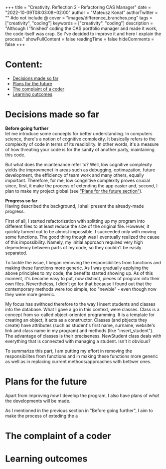 +++
title = "Creativity. Reflection 2 -  Refactoring CAS Manager"
date = "2022-10-09T08:03:08+02:00"
author = "Mateusz Konat"
authorTwitter = "" #do not include @
cover = "images/difference_branches.png"
tags = ["creativity", "coding"]
keywords = ["creativity", "coding"]
description = "Although I 'finished' coding the CAS portfolio manager and made it work, the code itself was crap. So I've decided to improve it and here I explain the process."
showFullContent = false
readingTime = false
hideComments = false
+++

# Content:
- [Decisions made so far](#decisions-made-so-far)
- [Plans for the future](#the-complaint-of-a-coder)
- [The complaint of a coder](#the-complaint-of-a-coder)
- [Learning outcomes](#learning-outcomes)

# Decisions made so far
**Before going further**<br>
let me introduce some concepts for better understanding. In computers science, there's a notion of cognitive complexity. It basically refers to the complexity of code in terms of its readibility. In other words, it's a measure of how threating your code is for the sanity of another party, maintaining this code. 

But what does the miantenance refer to? Well, low cognitive complexity yields the improvmenet in areas such as debugging, optimazation, future development, the efficiency of team work and many others, equally important. Therefore, for me, low congnitive complexity proves crucial since, first, it make the process of extending the app easier and, second, I plan to make my project global (see ["Plans for the future section"](#plans-for-the-future)).

**Progress so far**<br>
Having described the background, I shall present the already-made progress. 

First of all, I started refactorization with splitting up my program into different files to at least reduce the size of the original file. However, it quickly turned out to be almost impossible. I succeeded only with moving some functions. The good thing though was I eventually realized the cause of this impossibility. Namely, my initial approach required very high dependency between parts of my code, so they couldn't be easily separated.

To tackle the issue, I began removing the responsibilites from functions and making these functions more generic. As I was gradually applying the above principles to my code, the benefits started showing up. As of this moment, it's become easy to put, now distinct, pieces of program into their own files. Nevertheless, I didn't go for that because I found out that the contemporary methods were too simple, too "newbie" - even though now they were more generic.

My focus has swithced therefore to the way I insert students and classes into the database. What I gave a go in this context, were classes. Class is a concept from so-called object-oriented programming. It is a template for creating an object, it acts as a constructor. Classes (and pbjects they create) have attributes (such as student's first name, surname, website's link and class name in my program) and methods (like "insert_student"). The advantage of classes is their preciseness. NewStudent class deals with everything that is connected with managing a student. Isn't it obvious?

To summarize this part, I am putting my effort in removing the responsibilites from functions and in making these functions more generic as well as in replacing current methods/approaches with bettwer ones.

# Plans for the future
Apart from improving _how_ I develop the program, I also have plans of _what_ the developments will be made.

As I mentioned in the previous section in "Before going further", I aim to make the process of exteding the a

# The complaint of a coder

# Learning outcomes
